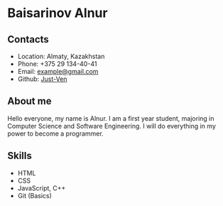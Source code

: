 # Baisarinov Alnur

## Contacts
* Location: Almaty, Kazakhstan
* Phone: +375 29 134-40-41
* Email: example@gmail.com
* Github: [Just-Ven](https://github.com/Just-Ven)

## About me
Hello everyone, my name is Alnur. I am a first year student, majoring in Computer Science and Software Engineering. I will do everything in my power to become a programmer.

## Skills
* HTML
* CSS
* JavaScript, C++
* Git (Basics)